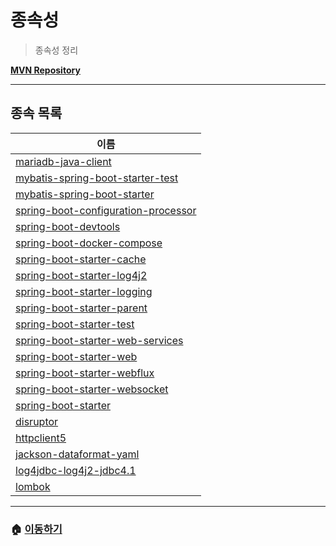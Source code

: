 # 종속성

> 종속성 정리

**[MVN Repository](https://mvnrepository.com/)**

---

## 종속 목록

|이름|
|----|
| [mariadb-java-client](./dependency/db/mariadb-java-client.md) |
| [mybatis-spring-boot-starter-test](./dependency/spring-boot/mybatis-spring-boot-starter-test.md) |
| [mybatis-spring-boot-starter](./dependency/spring-boot/mybatis-spring-boot-starter.md) |
| [spring-boot-configuration-processor](./dependency/spring-boot/spring-boot-configuration-processor.md) |
| [spring-boot-devtools](./dependency/spring-boot/spring-boot-devtools.md) |
| [spring-boot-docker-compose](./dependency/spring-boot/spring-boot-docker-compose.md) |
| [spring-boot-starter-cache](./dependency/spring-boot/spring-boot-starter-cache.md) |
| [spring-boot-starter-log4j2](./dependency/spring-boot/spring-boot-starter-log4j2.md) |
| [spring-boot-starter-logging](./dependency/spring-boot/spring-boot-starter-logging.md) |
| [spring-boot-starter-parent](./dependency/spring-boot/spring-boot-starter-parent.md) |
| [spring-boot-starter-test](./dependency/spring-boot/spring-boot-starter-test.md) |
| [spring-boot-starter-web-services](./dependency/spring-boot/spring-boot-starter-web-services.md) |
| [spring-boot-starter-web](./dependency/spring-boot/spring-boot-starter-web.md) |
| [spring-boot-starter-webflux](./dependency/spring-boot/spring-boot-starter-webflux.md) |
| [spring-boot-starter-websocket](./dependency/spring-boot/spring-boot-starter-websocket.md) |
| [spring-boot-starter](./dependency/spring-boot/spring-boot-starter.md) |
| [disruptor](./dependency/third-party/disruptor.md) |
| [httpclient5](./dependency/third-party/httpclient5.md) |
| [jackson-dataformat-yaml](./dependency/third-party/jackson-dataformat-yaml.md) |
| [log4jdbc-log4j2-jdbc4.1](./dependency/third-party/log4jdbc-log4j2-jdbc4.1.md) |
| [lombok](./dependency/third-party/lombok.md) |

---

### 🏠 [이동하기](../README.md)
